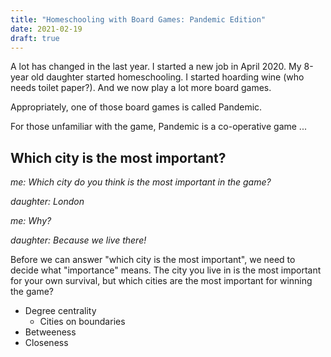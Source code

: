 ```yaml
---
title: "Homeschooling with Board Games: Pandemic Edition"
date: 2021-02-19
draft: true
---
```


A lot has changed in the last year. I started a new job in April 2020.
My 8-year old daughter started homeschooling. I started hoarding wine (who needs toilet paper?).
And we now play a lot more board games.

Appropriately, one of those board games is called Pandemic.

For those unfamiliar with the game, Pandemic is a co-operative game ...

Which city is the most important?
---------------------------------

_me: Which city do you think is the most important in the game?_

_daughter: London_

_me: Why?_

_daughter: Because we live there!_

Before we can answer "which city is the most important", we need to decide what
"importance" means. The city you live in is the most important for your own survival,
but which cities are the most important for winning the game?

- Degree centrality
    - Cities on boundaries
- Betweeness
- Closeness
